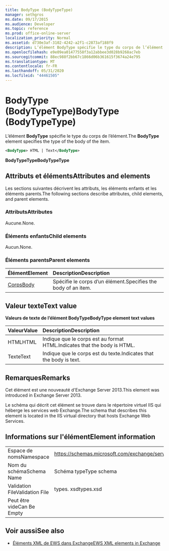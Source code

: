 ```yaml
---
title: BodyType (BodyTypeType)
manager: sethgros
ms.date: 09/17/2015
ms.audience: Developer
ms.topic: reference
ms.prod: office-online-server
localization_priority: Normal
ms.assetid: d730e3af-3102-4242-a2f1-c2873af188f9
description: L’élément BodyType spécifie le type du corps de l’élément.
ms.openlocfilehash: e9e09ea01477558f3a12abbee3d028b9268ac7eb
ms.sourcegitcommit: 88ec988f2bb67c1866d06b361615f3674a24e795
ms.translationtype: MT
ms.contentlocale: fr-FR
ms.lasthandoff: 05/31/2020
ms.locfileid: "44461505"
---
```

# <a name="bodytype-bodytypetype"></a><span data-ttu-id="9404a-103">BodyType (BodyTypeType)</span><span class="sxs-lookup"><span data-stu-id="9404a-103">BodyType (BodyTypeType)</span></span>

<span data-ttu-id="9404a-104">L’élément **BodyType** spécifie le type du corps de l’élément.</span><span class="sxs-lookup"><span data-stu-id="9404a-104">The **BodyType** element specifies the type of the body of the item.</span></span> 
  
```XML
<BodyType> HTML | Text</BodyType>
```

 <span data-ttu-id="9404a-105">**BodyTypeType**</span><span class="sxs-lookup"><span data-stu-id="9404a-105">**BodyTypeType**</span></span>
## <a name="attributes-and-elements"></a><span data-ttu-id="9404a-106">Attributs et éléments</span><span class="sxs-lookup"><span data-stu-id="9404a-106">Attributes and elements</span></span>

<span data-ttu-id="9404a-107">Les sections suivantes décrivent les attributs, les éléments enfants et les éléments parents.</span><span class="sxs-lookup"><span data-stu-id="9404a-107">The following sections describe attributes, child elements, and parent elements.</span></span>
  
### <a name="attributes"></a><span data-ttu-id="9404a-108">Attributs</span><span class="sxs-lookup"><span data-stu-id="9404a-108">Attributes</span></span>

<span data-ttu-id="9404a-109">Aucune.</span><span class="sxs-lookup"><span data-stu-id="9404a-109">None.</span></span>
  
### <a name="child-elements"></a><span data-ttu-id="9404a-110">Éléments enfants</span><span class="sxs-lookup"><span data-stu-id="9404a-110">Child elements</span></span>

<span data-ttu-id="9404a-111">Aucun.</span><span class="sxs-lookup"><span data-stu-id="9404a-111">None.</span></span>
  
### <a name="parent-elements"></a><span data-ttu-id="9404a-112">Éléments parents</span><span class="sxs-lookup"><span data-stu-id="9404a-112">Parent elements</span></span>

|<span data-ttu-id="9404a-113">**Élément**</span><span class="sxs-lookup"><span data-stu-id="9404a-113">**Element**</span></span>|<span data-ttu-id="9404a-114">**Description**</span><span class="sxs-lookup"><span data-stu-id="9404a-114">**Description**</span></span>|
|:-----|:-----|
|[<span data-ttu-id="9404a-115">Corps</span><span class="sxs-lookup"><span data-stu-id="9404a-115">Body</span></span>](body.md) <br/> |<span data-ttu-id="9404a-116">Spécifie le corps d’un élément.</span><span class="sxs-lookup"><span data-stu-id="9404a-116">Specifies the body of an item.</span></span>  <br/> |
   
## <a name="text-value"></a><span data-ttu-id="9404a-117">Valeur texte</span><span class="sxs-lookup"><span data-stu-id="9404a-117">Text value</span></span>

<span data-ttu-id="9404a-118">**Valeurs de texte de l’élément BodyType**</span><span class="sxs-lookup"><span data-stu-id="9404a-118">**BodyType element text values**</span></span>

|<span data-ttu-id="9404a-119">**Valeur**</span><span class="sxs-lookup"><span data-stu-id="9404a-119">**Value**</span></span>|<span data-ttu-id="9404a-120">**Description**</span><span class="sxs-lookup"><span data-stu-id="9404a-120">**Description**</span></span>|
|:-----|:-----|
|<span data-ttu-id="9404a-121">HTML</span><span class="sxs-lookup"><span data-stu-id="9404a-121">HTML</span></span>  <br/> |<span data-ttu-id="9404a-122">Indique que le corps est au format HTML.</span><span class="sxs-lookup"><span data-stu-id="9404a-122">Indicates that the body is HTML.</span></span>  <br/> |
|<span data-ttu-id="9404a-123">Texte</span><span class="sxs-lookup"><span data-stu-id="9404a-123">Text</span></span>  <br/> |<span data-ttu-id="9404a-124">Indique que le corps est du texte.</span><span class="sxs-lookup"><span data-stu-id="9404a-124">Indicates that the body is text.</span></span>  <br/> |
   
## <a name="remarks"></a><span data-ttu-id="9404a-125">Remarques</span><span class="sxs-lookup"><span data-stu-id="9404a-125">Remarks</span></span>

<span data-ttu-id="9404a-126">Cet élément est une nouveauté d'Exchange Server 2013.</span><span class="sxs-lookup"><span data-stu-id="9404a-126">This element was introduced in Exchange Server 2013.</span></span>
  
<span data-ttu-id="9404a-127">Le schéma qui décrit cet élément se trouve dans le répertoire virtuel IIS qui héberge les services web Exchange.</span><span class="sxs-lookup"><span data-stu-id="9404a-127">The schema that describes this element is located in the IIS virtual directory that hosts Exchange Web Services.</span></span>
  
## <a name="element-information"></a><span data-ttu-id="9404a-128">Informations sur l'élément</span><span class="sxs-lookup"><span data-stu-id="9404a-128">Element information</span></span>

|||
|:-----|:-----|
|<span data-ttu-id="9404a-129">Espace de noms</span><span class="sxs-lookup"><span data-stu-id="9404a-129">Namespace</span></span>  <br/> |https://schemas.microsoft.com/exchange/services/2006/types  <br/> |
|<span data-ttu-id="9404a-130">Nom du schéma</span><span class="sxs-lookup"><span data-stu-id="9404a-130">Schema Name</span></span>  <br/> |<span data-ttu-id="9404a-131">Schéma type</span><span class="sxs-lookup"><span data-stu-id="9404a-131">Type schema</span></span>  <br/> |
|<span data-ttu-id="9404a-132">Validation File</span><span class="sxs-lookup"><span data-stu-id="9404a-132">Validation File</span></span>  <br/> |<span data-ttu-id="9404a-133">types. xsd</span><span class="sxs-lookup"><span data-stu-id="9404a-133">types.xsd</span></span>  <br/> |
|<span data-ttu-id="9404a-134">Peut être vide</span><span class="sxs-lookup"><span data-stu-id="9404a-134">Can Be Empty</span></span>  <br/> ||
   
## <a name="see-also"></a><span data-ttu-id="9404a-135">Voir aussi</span><span class="sxs-lookup"><span data-stu-id="9404a-135">See also</span></span>



- [<span data-ttu-id="9404a-136">Éléments XML de EWS dans Exchange</span><span class="sxs-lookup"><span data-stu-id="9404a-136">EWS XML elements in Exchange</span></span>](ews-xml-elements-in-exchange.md)

